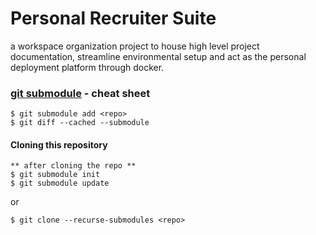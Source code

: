 # Personal Recruiter Suite

a workspace organization project to house high level project documentation, streamline environmental setup and act as the personal deployment platform through docker.



### [git submodule](https://git-scm.com/book/en/v2/Git-Tools-Submodules) - cheat sheet

```
$ git submodule add <repo>
$ git diff --cached --submodule
```

#### Cloning this repository

```
** after cloning the repo **
$ git submodule init
$ git submodule update
```

or

```
$ git clone --recurse-submodules <repo>
```

